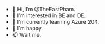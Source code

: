 - 👋 Hi, I’m @TheEastPham.
- 👀 I’m interested in BE and DE.
- 🌱 I’m currently learning Azure 204.
- 💞️ I’m happy.
- 📫 Wait me.
